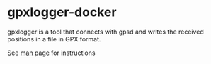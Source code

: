 # gpxlogger-docker

gpxlogger is a tool that connects with gpsd and writes the received positions in a file in GPX format.

See [man page](https://gpsd.gitlab.io/gpsd/gpxlogger.html) for instructions